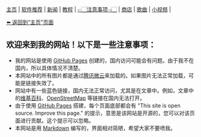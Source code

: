 [主页](./) | [软件推荐](./software) | [新闻](./news) | [教程](./tutorial) |
[👉🏻注意事项👈🏻](./notes) | [商店](./shop) | [歌曲](./songs) | [小视频](./videos) |

[⬅️ 返回到“主页”页面](./)

## 欢迎来到我的网站！以下是一些注意事项：
- 我的网站是使用 [GitHub Pages](https://pages.github.com/) 创建的，国内访问可能会有问题。由于我不在国内，所以具体情况不清楚。
- 本网站中的所有图片都是通过[腾讯微云](https://www.weiyun.com/)来加载的。如果图片无法正常加载，可能是链接失效了。
- 网站中有一些蓝色链接，国内无法正常访问，尤其是在文章中。例如，文章中的[维基百科](https://zh.m.wikipedia.org/wiki/Wikipedia:%E9%A6%96%E9%A1%B5)、[OpenStreetMap](https://www.openstreetmap.org/about) 等链接在国内无法打开。
- 由于使用 [GitHub Pages](https://pages.github.com/) 搭建，每个页面底部都会有 "This site is open source. Improve this page." 的提示，意思是该网站是开源的，您可以对该页面进行贡献。这个提示可以忽略。
- 本网站是用 [Markdown](https://zh.m.wikipedia.org/wiki/Markdown) 编写的，界面相对简陋，希望大家不要喷我。